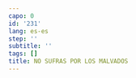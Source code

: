 ```yaml
---
capo: 0
id: '231'
lang: es-es
step: ''
subtitle: ''
tags: []
title: NO SUFRAS POR LOS MALVADOS
---
```

